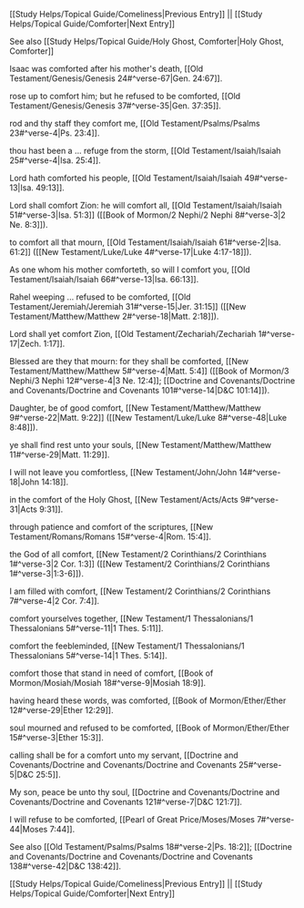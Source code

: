 [[Study Helps/Topical Guide/Comeliness|Previous Entry]]  ||  [[Study Helps/Topical Guide/Comforter|Next Entry]]

 See also [[Study Helps/Topical Guide/Holy Ghost, Comforter|Holy Ghost, Comforter]]

 Isaac was comforted after his mother's death, [[Old Testament/Genesis/Genesis 24#^verse-67|Gen. 24:67]].

 rose up to comfort him; but he refused to be comforted, [[Old Testament/Genesis/Genesis 37#^verse-35|Gen. 37:35]].

 rod and thy staff they comfort me, [[Old Testament/Psalms/Psalms 23#^verse-4|Ps. 23:4]].

 thou hast been a ... refuge from the storm, [[Old Testament/Isaiah/Isaiah 25#^verse-4|Isa. 25:4]].

 Lord hath comforted his people, [[Old Testament/Isaiah/Isaiah 49#^verse-13|Isa. 49:13]].

 Lord shall comfort Zion: he will comfort all, [[Old Testament/Isaiah/Isaiah 51#^verse-3|Isa. 51:3]] ([[Book of Mormon/2 Nephi/2 Nephi 8#^verse-3|2 Ne. 8:3]]).

 to comfort all that mourn, [[Old Testament/Isaiah/Isaiah 61#^verse-2|Isa. 61:2]] ([[New Testament/Luke/Luke 4#^verse-17|Luke 4:17-18]]).

 As one whom his mother comforteth, so will I comfort you, [[Old Testament/Isaiah/Isaiah 66#^verse-13|Isa. 66:13]].

 Rahel weeping ... refused to be comforted, [[Old Testament/Jeremiah/Jeremiah 31#^verse-15|Jer. 31:15]] ([[New Testament/Matthew/Matthew 2#^verse-18|Matt. 2:18]]).

 Lord shall yet comfort Zion, [[Old Testament/Zechariah/Zechariah 1#^verse-17|Zech. 1:17]].

 Blessed are they that mourn: for they shall be comforted, [[New Testament/Matthew/Matthew 5#^verse-4|Matt. 5:4]] ([[Book of Mormon/3 Nephi/3 Nephi 12#^verse-4|3 Ne. 12:4]]; [[Doctrine and Covenants/Doctrine and Covenants/Doctrine and Covenants 101#^verse-14|D&C 101:14]]).

 Daughter, be of good comfort, [[New Testament/Matthew/Matthew 9#^verse-22|Matt. 9:22]] ([[New Testament/Luke/Luke 8#^verse-48|Luke 8:48]]).

 ye shall find rest unto your souls, [[New Testament/Matthew/Matthew 11#^verse-29|Matt. 11:29]].

 I will not leave you comfortless, [[New Testament/John/John 14#^verse-18|John 14:18]].

 in the comfort of the Holy Ghost, [[New Testament/Acts/Acts 9#^verse-31|Acts 9:31]].

 through patience and comfort of the scriptures, [[New Testament/Romans/Romans 15#^verse-4|Rom. 15:4]].

 the God of all comfort, [[New Testament/2 Corinthians/2 Corinthians 1#^verse-3|2 Cor. 1:3]] ([[New Testament/2 Corinthians/2 Corinthians 1#^verse-3|1:3-6]]).

 I am filled with comfort, [[New Testament/2 Corinthians/2 Corinthians 7#^verse-4|2 Cor. 7:4]].

 comfort yourselves together, [[New Testament/1 Thessalonians/1 Thessalonians 5#^verse-11|1 Thes. 5:11]].

 comfort the feebleminded, [[New Testament/1 Thessalonians/1 Thessalonians 5#^verse-14|1 Thes. 5:14]].

 comfort those that stand in need of comfort, [[Book of Mormon/Mosiah/Mosiah 18#^verse-9|Mosiah 18:9]].

 having heard these words, was comforted, [[Book of Mormon/Ether/Ether 12#^verse-29|Ether 12:29]].

 soul mourned and refused to be comforted, [[Book of Mormon/Ether/Ether 15#^verse-3|Ether 15:3]].

 calling shall be for a comfort unto my servant, [[Doctrine and Covenants/Doctrine and Covenants/Doctrine and Covenants 25#^verse-5|D&C 25:5]].

 My son, peace be unto thy soul, [[Doctrine and Covenants/Doctrine and Covenants/Doctrine and Covenants 121#^verse-7|D&C 121:7]].

 I will refuse to be comforted, [[Pearl of Great Price/Moses/Moses 7#^verse-44|Moses 7:44]].

 See also [[Old Testament/Psalms/Psalms 18#^verse-2|Ps. 18:2]]; [[Doctrine and Covenants/Doctrine and Covenants/Doctrine and Covenants 138#^verse-42|D&C 138:42]].

[[Study Helps/Topical Guide/Comeliness|Previous Entry]]  ||  [[Study Helps/Topical Guide/Comforter|Next Entry]]